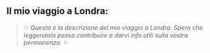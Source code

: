 ## Il mio viaggio a Londra:
>✨ _Questa è la descrizione del mio viaggio a Londra. Spero che leggendola possa contribuire a darvi info utili sulla vostra permanenza._ ✨
